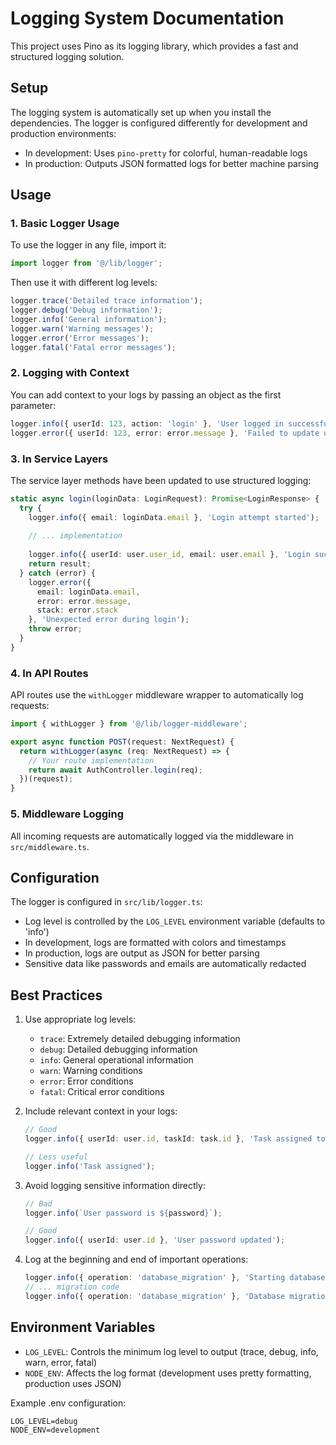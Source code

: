 # Logging System Documentation

This project uses Pino as its logging library, which provides a fast and structured logging solution.

## Setup

The logging system is automatically set up when you install the dependencies. The logger is configured differently for development and production environments:

- In development: Uses `pino-pretty` for colorful, human-readable logs
- In production: Outputs JSON formatted logs for better machine parsing

## Usage

### 1. Basic Logger Usage

To use the logger in any file, import it:

```typescript
import logger from '@/lib/logger';
```

Then use it with different log levels:

```typescript
logger.trace('Detailed trace information');
logger.debug('Debug information');
logger.info('General information');
logger.warn('Warning messages');
logger.error('Error messages');
logger.fatal('Fatal error messages');
```

### 2. Logging with Context

You can add context to your logs by passing an object as the first parameter:

```typescript
logger.info({ userId: 123, action: 'login' }, 'User logged in successfully');
logger.error({ userId: 123, error: error.message }, 'Failed to update user profile');
```

### 3. In Service Layers

The service layer methods have been updated to use structured logging:

```typescript
static async login(loginData: LoginRequest): Promise<LoginResponse> {
  try {
    logger.info({ email: loginData.email }, 'Login attempt started');
    
    // ... implementation
    
    logger.info({ userId: user.user_id, email: user.email }, 'Login successful');
    return result;
  } catch (error) {
    logger.error({ 
      email: loginData.email, 
      error: error.message,
      stack: error.stack
    }, 'Unexpected error during login');
    throw error;
  }
}
```

### 4. In API Routes

API routes use the `withLogger` middleware wrapper to automatically log requests:

```typescript
import { withLogger } from '@/lib/logger-middleware';

export async function POST(request: NextRequest) {
  return withLogger(async (req: NextRequest) => {
    // Your route implementation
    return await AuthController.login(req);
  })(request);
}
```

### 5. Middleware Logging

All incoming requests are automatically logged via the middleware in `src/middleware.ts`.

## Configuration

The logger is configured in `src/lib/logger.ts`:

- Log level is controlled by the `LOG_LEVEL` environment variable (defaults to 'info')
- In development, logs are formatted with colors and timestamps
- In production, logs are output as JSON for better parsing
- Sensitive data like passwords and emails are automatically redacted

## Best Practices

1. Use appropriate log levels:
   - `trace`: Extremely detailed debugging information
   - `debug`: Detailed debugging information
   - `info`: General operational information
   - `warn`: Warning conditions
   - `error`: Error conditions
   - `fatal`: Critical error conditions

2. Include relevant context in your logs:
   ```typescript
   // Good
   logger.info({ userId: user.id, taskId: task.id }, 'Task assigned to user');
   
   // Less useful
   logger.info('Task assigned');
   ```

3. Avoid logging sensitive information directly:
   ```typescript
   // Bad
   logger.info(`User password is ${password}`);
   
   // Good
   logger.info({ userId: user.id }, 'User password updated');
   ```

4. Log at the beginning and end of important operations:
   ```typescript
   logger.info({ operation: 'database_migration' }, 'Starting database migration');
   // ... migration code
   logger.info({ operation: 'database_migration' }, 'Database migration completed');
   ```

## Environment Variables

- `LOG_LEVEL`: Controls the minimum log level to output (trace, debug, info, warn, error, fatal)
- `NODE_ENV`: Affects the log format (development uses pretty formatting, production uses JSON)

Example .env configuration:
```
LOG_LEVEL=debug
NODE_ENV=development
```